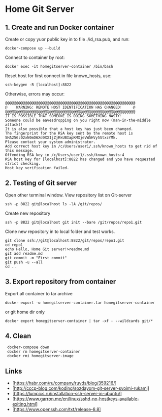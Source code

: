 # Home Git Server

## 1. Create and run Docker container
Create or copy yuor public key in to file ./id_rsa.pub, and run:
```
docker-compose up --build
```
Connect to container by root:
```
docker exec -it homegitserver-container /bin/bash
```
Reset host for first connect in file known_hosts, use:
```
ssh-keygen -R [localhost]:8822
```
Otherwise, errors may occur:
```
@@@@@@@@@@@@@@@@@@@@@@@@@@@@@@@@@@@@@@@@@@@@@@@@@@@@@@@@@@@
@    WARNING: REMOTE HOST IDENTIFICATION HAS CHANGED!     @
@@@@@@@@@@@@@@@@@@@@@@@@@@@@@@@@@@@@@@@@@@@@@@@@@@@@@@@@@@@
IT IS POSSIBLE THAT SOMEONE IS DOING SOMETHING NASTY!
Someone could be eavesdropping on you right now (man-in-the-middle attack)!
It is also possible that a host key has just been changed.
The fingerprint for the RSA key sent by the remote host is
SHA256:02xN0mD6Xd0XXIjZjRkUBIapKMXjeVW5HVy5StxzYMk.
Please contact your system administrator.
Add correct host key in /c/Users/user1/.ssh/known_hosts to get rid of this message.
Offending RSA key in /c/Users/user1/.ssh/known_hosts:4
RSA host key for [localhost]:8822 has changed and you have requested strict checking.
Host key verification failed. 
```

## 2. Testing of Git server
Open other terminal window.
View repository list on Git-server
```
ssh -p 8822 git@localhost ls -lA /git/repos/
```
Create new repository
```
ssh -p 8822 git@localhost git init --bare /git/repos/repo1.git
```
Clone new repository in to local folder and test works.
```
git clone ssh://git@localhost:8822/git/repos/repo1.git
cd repo1
echo Hello, Home Git server!>readme.md
git add readme.md
git commit -m "First commit"
git push -u --all
cd ..
```

## 3. Export repository from container
Export all container to tar archive
```
docker export -o homegitserver-container.tar homegitserver-container
```
or git home dir only
```
docker export homegitserver-container | tar -xf - --wildcards git/*
```

## 4. Clean
```
 docker-compose down
 docker rm homegitserver-container
 docker rmi homegitserver-image
```

## Links
* [https://habr.com/ru/company/ruvds/blog/359216/]
* [http://cccp-blog.com/koding/sozdayom-git-server-svoimi-rukami]
* [https://lumpics.ru/installation-ssh-server-in-ubuntu/]
* [https://www.garron.me/en/linux/sshd-no-hostkeys-available-exiting.html]
* [https://www.openssh.com/txt/release-8.8]
